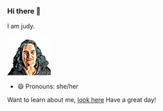 ### Hi there 👋

I am judy.

<!--
**judyj/judyj** is a ✨ _special_ ✨ repository because its `README.md` (this file) appears on your GitHub profile.

Here are some ideas to get you started:

- 🌱 I’m currently learning ...
- 👯 I’m looking to collaborate on ...
- 🤔 I’m looking for help with ...
- 💬 Ask me about ...
- 📫 How to reach me: ...
- ⚡ Fun fact: ...
![photo](https://github.com/judyj/personal/blob/master/cartoon_me.jpeg | width=100)
-->

<img src="https://github.com/judyj/personal/blob/master/cartoon_me.jpeg" alt="picture of me" width="100"> 

- 😄 Pronouns: she/her

Want to learn about me,  [look here](https://github.com/judyj/personal/blob/master/portfolio.md)
Have a great day!


